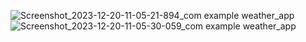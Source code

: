 ![Screenshot_2023-12-20-11-05-21-894_com example weather_app](https://github.com/ankithshetty17/Weather-Mobileapp/assets/85435501/9f23540c-1657-4d0c-b0f3-c383eb7e9f9c)
![Screenshot_2023-12-20-11-05-30-059_com example weather_app](https://github.com/ankithshetty17/Weather-Mobileapp/assets/85435501/20a281b5-37c9-4032-97a2-8db60b8f6e26)

